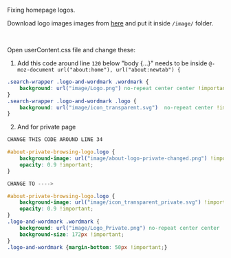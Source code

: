 Fixing homepage logos.

Download logo images images from [here](https://github.com/datguypiko/Firefox-Mod-Blur/tree/master/old/LibreWolf) and put it inside `/image/` folder.

</br>

Open userContent.css file and change these:

1. Add this code around line `120` below "body {...}" needs to be inside `@-moz-document url("about:home"), url("about:newtab") {` 



```css
.search-wrapper .logo-and-wordmark .wordmark {
    background: url("image/Logo.png") no-repeat center center !important;
}
.search-wrapper .logo-and-wordmark .logo {
    background: url("image/icon_transparent.svg")  no-repeat center !important;
}
```

2. And for private page

```css
CHANGE THIS CODE AROUND LINE 34

#about-private-browsing-logo.logo {
    background-image: url("image/about-logo-private-changed.png") !important;
    opacity: 0.9 !important;
}

CHANGE TO ---->

#about-private-browsing-logo.logo {
    background-image: url("image/icon_transparent_private.svg") !important;
    opacity: 0.9 !important; 
}
.logo-and-wordmark .wordmark {
    background: url("image/Logo_Private.png") no-repeat center center !important;
    background-size: 172px !important;
}
.logo-and-wordmark {margin-bottom: 50px !important;}
```


